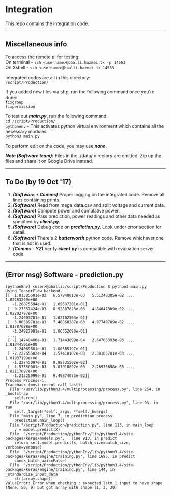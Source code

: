 # Integration
This repo contains the integration code.  

---

## Miscellaneous info

To access the remote pi for testing:  
On terminal - `ssh <username>@bballi.hazmei.tk -p 14563`  
On Xshell - `ssh <username>@bballi.hazmei.tk 14563`  

Integrated codes are all in this directory:  
`/script/Production/`

If you added new files via sftp, run the following command once you're done:  
`fixgroup`  
`fixpermission`

To test out ***main.py***, run the following command:  
`cd /script/Production/`  
`pythonenv` - This activates python virtual environment which contains all the necessary modules.  
`python3 main.py`  

To perform edit on the code, you may use ***nano***.

***Note (Software team):***  Files in the ./data/ directory are omitted. Zip up the files and share it on Google Drive instead.

---

## To Do (by 19 Oct '17)
1. ***(Software + Comms)*** Proper logging on the integrated code. Remove all lines containing prints.  
2. ***(Software)*** Read from mega_data.csv and split voltage and current data.  
3. ***(Software)*** Compute power and cumulative power.  
4. ***(Software)*** Pass prediction, power readings and other data needed as specified by ***client.py***.  
5. ***(Software)*** Debug code on ***prediction.py***. Look under error section for detail.  
6. ***(Software)*** There's 2 ***butterworth*** python code.  Remove whichever one that is not in used.  
6. ***(Comms - YZ)*** Verify ***client.py*** is compatible with evaluation server code.

---

## (Error msg) Software - prediction.py  
```
(pythonEnv) <user>@bballi:/script/Production $ python3 main.py
Using TensorFlow backend.  
[[  1.01385601e-02   6.57948013e-03   5.51248305e-02 ...,   1.02283299e+00  
   -1.26875594e-01   1.05687201e-01]  
 [  9.27557424e-03   8.92887823e-03   4.84047309e-02 ...,   1.02202797e+00  
   -1.24003701e-01   1.02102503e-01]  
 [  5.06589701e-03   7.48868287e-03   4.97749709e-02 ...,   1.01787698e+00  
   -1.24927901e-01   1.06552698e-01]  
 ...,   
 [ -1.14748406e-03   1.71443899e-04   2.64786393e-03 ...,   1.01844501e+00  
   -1.24069601e-01   1.00385197e-01]  
 [ -2.22265502e-04   1.57418102e-03   2.38105701e-03 ...,   1.01937199e+00  
   -1.22745097e-01   9.98735502e-02]  
 [  1.57550001e-03   3.07018892e-03  -2.26975698e-03 ...,   1.02117097e+00  
   -1.21325999e-01   9.49874073e-02]]  
Process Process-1:  
Traceback (most recent call last):  
  File "/usr/lib/python3.4/multiprocessing/process.py", line 254, in _bootstrap  
    self.run()  
  File "/usr/lib/python3.4/multiprocessing/process.py", line 93, in run  
    self._target(*self._args, **self._kwargs)  
  File "main.py", line 7, in prediction_process  
    prediction.main_loop()  
  File "/script/Production/prediction.py", line 113, in main_loop  
    y = model.predict(X)  
  File  "/script/Production/pythonEnv/lib/python3.4/site-packages/keras/models.py",   line 913, in predict  
    return self.model.predict(x, batch_size=batch_size, verbose=verbose)  
  File  "/script/Production/pythonEnv/lib/python3.4/site-packages/keras/engine/training.py", line 1695, in predict  
    check_batch_axis=False)  
  File  "/script/Production/pythonEnv/lib/python3.4/site-packages/keras/engine/training.py", line 144, in _standardize_input_data  
    str(array.shape))  
ValueError: Error when checking : expected lstm_1_input to have shape (None, 50, 9) but got array with shape (1, 3, 30)  
```
